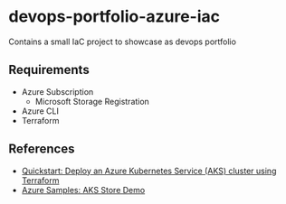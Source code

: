 # devops-portfolio-azure-iac
Contains a small IaC project to showcase as devops portfolio

## Requirements
- Azure Subscription
  - Microsoft Storage Registration
- Azure CLI
- Terraform

## References
- [Quickstart: Deploy an Azure Kubernetes Service (AKS) cluster using Terraform](https://learn.microsoft.com/en-us/azure/aks/learn/quick-kubernetes-deploy-terraform)
- [Azure Samples: AKS Store Demo](https://github.com/Azure-Samples/aks-store-demo)